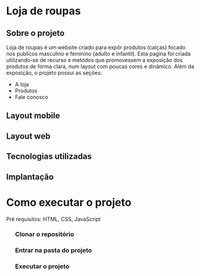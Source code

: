 <h1>Loja de roupas</h1>
<h2>Sobre o projeto</h2>
Loja de roupas é um website criado para expôr produtos (calças) focado nos publicos masculino e feminino (adulto e infantil).
Esta pagina foi criada utilizando-se de recurso e metódos que promovessem a exposição dos produtos de forma clara, num layout com poucas cores e dinâmico.
Além da exposição, o projeto possui as seções:
<ul>
  <li>A loja</li>
  <li>Produtos</li>
  <li>Fale conosco</li>
</ul>
<h2>Layout mobile</h2>
<h2>Layout web</h2>
<h2>Tecnologias utilizadas</h2>
<h2>Implantação</h2>

<h1>Como executar o projeto</h1>
Pré requisitos: HTML, CSS, JavaScript
<ol>
  <h3>Clonar o repositório</h3>
  <h3>Entrar na pasta do projeto</h3>
  <h3>Executar o projeto</h3>
</ol>


